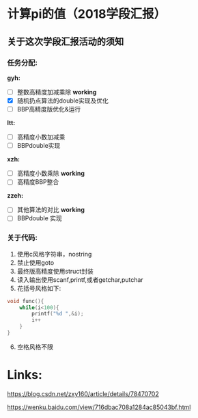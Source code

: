 # 计算pi的值（2018学段汇报）
## 关于这次学段汇报活动的须知
### 任务分配:

**gyh:**
- [ ] 整数高精度加减乘除 **working**
- [x] 随机扔点算法的double实现及优化
- [ ] BBP高精度版优化&运行

**ltt:**
- [ ] 高精度小数加减乘
- [ ] BBPdouble实现

**xzh:**
- [ ] 高精度小数乘除 **working**
- [ ] 高精度BBP整合

**zzeh:**
- [ ] 其他算法的对比 **working**
- [ ] BBPdouble 实现
### 关于代码:
1. 使用c风格字符串，nostring
2. 禁止使用goto
3. 最终版高精度使用struct封装
4. 读入输出使用scanf,printf,或者getchar,putchar
5. 花括号风格如下:
```cpp
void func(){
	while(i<100){
		printf("%d ",&i);
		i++	
	}
}
```
6. 空格风格不限

# Links:

https://blog.csdn.net/zxy160/article/details/78470702

https://wenku.baidu.com/view/716dbac708a1284ac85043bf.html
